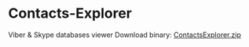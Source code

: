 # Contacts-Explorer
Viber &amp; Skype databases viewer
Download binary: <a href="https://github.com/kosilko/Contacts-Explorer/raw/master/download/ContactsExplorer.zip">ContactsExplorer.zip</a>
